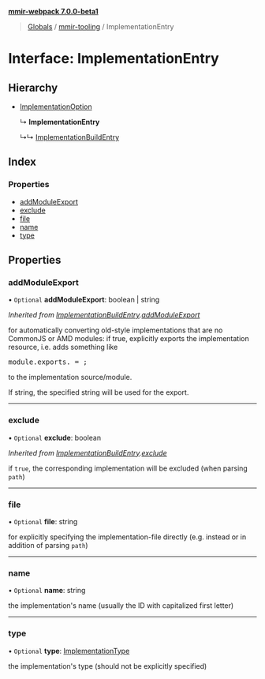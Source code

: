 **[mmir-webpack 7.0.0-beta1](../README.md)**

> [Globals](../README.md) / [mmir-tooling](../modules/mmir_tooling.md) / ImplementationEntry

# Interface: ImplementationEntry

## Hierarchy

* [ImplementationOption](mmir_tooling.implementationoption.md)

  ↳ **ImplementationEntry**

  ↳↳ [ImplementationBuildEntry](mmir_tooling.implementationbuildentry.md)

## Index

### Properties

* [addModuleExport](mmir_tooling.implementationentry.md#addmoduleexport)
* [exclude](mmir_tooling.implementationentry.md#exclude)
* [file](mmir_tooling.implementationentry.md#file)
* [name](mmir_tooling.implementationentry.md#name)
* [type](mmir_tooling.implementationentry.md#type)

## Properties

### addModuleExport

• `Optional` **addModuleExport**: boolean \| string

*Inherited from [ImplementationBuildEntry](mmir_tooling.implementationbuildentry.md).[addModuleExport](mmir_tooling.implementationbuildentry.md#addmoduleexport)*

for automatically converting old-style implementations that are no CommonJS or AMD modules:
if true, explicitly exports the implementation resource, i.e. adds something like
<pre>
module.exports.<resource name> = <resource constructor>;
</pre>
to the implementation source/module.

If string, the specified string will be used for the export.

___

### exclude

• `Optional` **exclude**: boolean

*Inherited from [ImplementationBuildEntry](mmir_tooling.implementationbuildentry.md).[exclude](mmir_tooling.implementationbuildentry.md#exclude)*

if `true`, the corresponding implementation will be excluded (when parsing `path`)

___

### file

• `Optional` **file**: string

for explicitly specifying the implementation-file directly (e.g. instead or in addition of parsing `path`)

___

### name

• `Optional` **name**: string

the implementation's name (usually the ID with capitalized first letter)

___

### type

• `Optional` **type**: [ImplementationType](../modules/mmir_tooling.md#implementationtype)

the implementation's type (should not be explicitly specified)
